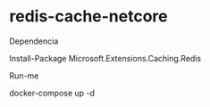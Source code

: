 # redis-cache-netcore

Dependencia

Install-Package Microsoft.Extensions.Caching.Redis

Run-me

docker-compose up -d
